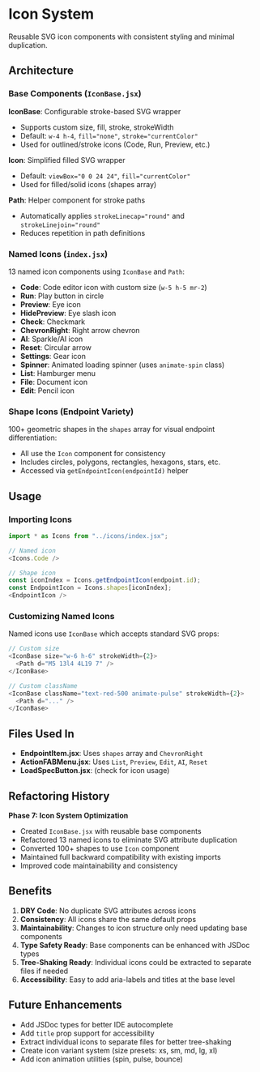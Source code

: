 # Icon System

Reusable SVG icon components with consistent styling and minimal duplication.

## Architecture

### Base Components (`IconBase.jsx`)

**IconBase**: Configurable stroke-based SVG wrapper
- Supports custom size, fill, stroke, strokeWidth
- Default: `w-4 h-4`, `fill="none"`, `stroke="currentColor"`
- Used for outlined/stroke icons (Code, Run, Preview, etc.)

**Icon**: Simplified filled SVG wrapper
- Default: `viewBox="0 0 24 24"`, `fill="currentColor"`
- Used for filled/solid icons (shapes array)

**Path**: Helper component for stroke paths
- Automatically applies `strokeLinecap="round"` and `strokeLinejoin="round"`
- Reduces repetition in path definitions

### Named Icons (`index.jsx`)

13 named icon components using `IconBase` and `Path`:
- **Code**: Code editor icon with custom size (`w-5 h-5 mr-2`)
- **Run**: Play button in circle
- **Preview**: Eye icon
- **HidePreview**: Eye slash icon
- **Check**: Checkmark
- **ChevronRight**: Right arrow chevron
- **AI**: Sparkle/AI icon
- **Reset**: Circular arrow
- **Settings**: Gear icon
- **Spinner**: Animated loading spinner (uses `animate-spin` class)
- **List**: Hamburger menu
- **File**: Document icon
- **Edit**: Pencil icon

### Shape Icons (Endpoint Variety)

100+ geometric shapes in the `shapes` array for visual endpoint differentiation:
- All use the `Icon` component for consistency
- Includes circles, polygons, rectangles, hexagons, stars, etc.
- Accessed via `getEndpointIcon(endpointId)` helper

## Usage

### Importing Icons

```javascript
import * as Icons from "../icons/index.jsx";

// Named icon
<Icons.Code />

// Shape icon
const iconIndex = Icons.getEndpointIcon(endpoint.id);
const EndpointIcon = Icons.shapes[iconIndex];
<EndpointIcon />
```

### Customizing Named Icons

Named icons use `IconBase` which accepts standard SVG props:

```javascript
// Custom size
<IconBase size="w-6 h-6" strokeWidth={2}>
  <Path d="M5 13l4 4L19 7" />
</IconBase>

// Custom className
<IconBase className="text-red-500 animate-pulse" strokeWidth={2}>
  <Path d="..." />
</IconBase>
```

## Files Used In

- **EndpointItem.jsx**: Uses `shapes` array and `ChevronRight`
- **ActionFABMenu.jsx**: Uses `List`, `Preview`, `Edit`, `AI`, `Reset`
- **LoadSpecButton.jsx**: (check for icon usage)

## Refactoring History

**Phase 7: Icon System Optimization**
- Created `IconBase.jsx` with reusable base components
- Refactored 13 named icons to eliminate SVG attribute duplication
- Converted 100+ shapes to use `Icon` component
- Maintained full backward compatibility with existing imports
- Improved code maintainability and consistency

## Benefits

1. **DRY Code**: No duplicate SVG attributes across icons
2. **Consistency**: All icons share the same default props
3. **Maintainability**: Changes to icon structure only need updating base components
4. **Type Safety Ready**: Base components can be enhanced with JSDoc types
5. **Tree-Shaking Ready**: Individual icons could be extracted to separate files if needed
6. **Accessibility**: Easy to add aria-labels and titles at the base level

## Future Enhancements

- Add JSDoc types for better IDE autocomplete
- Add `title` prop support for accessibility
- Extract individual icons to separate files for better tree-shaking
- Create icon variant system (size presets: xs, sm, md, lg, xl)
- Add icon animation utilities (spin, pulse, bounce)
